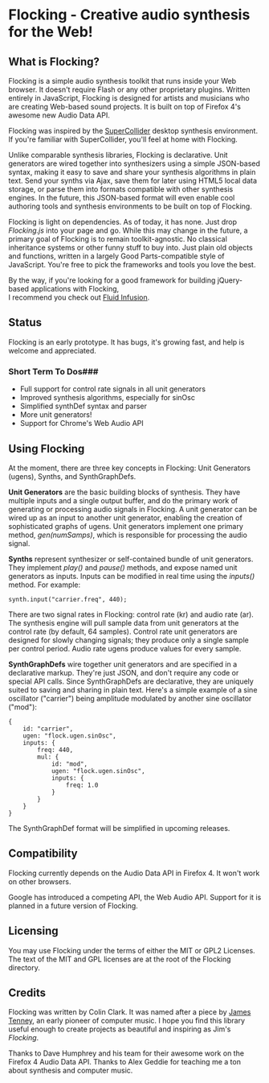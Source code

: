 Flocking - Creative audio synthesis for the Web!
================================================

What is Flocking?
-----------------

Flocking is a simple audio synthesis toolkit that runs inside your Web browser. 
It doesn't require Flash or any other proprietary plugins. 
Written entirely in JavaScript, Flocking is designed for artists and musicians who are creating Web-based 
sound projects. It is built on top of Firefox 4's awesome new Audio Data API.

Flocking was inspired by the [SuperCollider](http://supercollider.sourceforge.net/) desktop synthesis 
environment. If you're familiar with SuperCollider, you'll feel at home with Flocking.

Unlike comparable synthesis libraries, Flocking is declarative. Unit generators are wired together into 
synthesizers using a simple JSON-based syntax, making it easy to save and share your synthesis algorithms in plain text.
Send your synths via Ajax, save them for later using HTML5 local data storage, or parse them into formats compatible with 
other synthesis engines. In the future, this JSON-based format will even enable cool authoring tools and 
synthesis environments to be built on top of Flocking.

Flocking is light on dependencies. As of today, it has none. Just drop _Flocking.js_ into your page and go.
While this may change in the future, a primary goal of Flocking is to remain toolkit-agnostic. No classical inheritance 
systems or other funny stuff to buy into. Just plain old objects and functions, written in a largely Good Parts-compatible 
style of JavaScript. You're free to pick the frameworks and tools you love the best.

By the way, if you're looking for a good framework for building jQuery-based applications with Flocking,  
I recommend you check out [Fluid Infusion](http://fluidproject.org/products/infusion).


Status
------
Flocking is an early prototype. It has bugs, it's growing fast, and help is welcome and appreciated.

### Short Term To Dos###
 * Full support for control rate signals in all unit generators
 * Improved synthesis algorithms, especially for sinOsc
 * Simplified synthDef syntax and parser
 * More unit generators!
 * Support for Chrome's Web Audio API
 
 
Using Flocking
--------------

At the moment, there are three key concepts in Flocking: Unit Generators (ugens), Synths, and SynthGraphDefs.

**Unit Generators** are the basic building blocks of synthesis. They have multiple inputs and a single output buffer, and 
do the primary work of generating or processing audio signals in Flocking. A unit generator can be wired up as an input to 
another unit generator, enabling the creation of sophisticated graphs of ugens. Unit generators implement one primary 
method, _gen(numSamps)_, which is responsible for processing the audio signal.

**Synths** represent synthesizer or self-contained bundle of unit generators. They implement _play()_ and _pause()_ 
methods, and expose named unit generators as inputs. Inputs can be modified in real time using the _inputs()_ method. 
For example:

    synth.input("carrier.freq", 440);

There are two signal rates in Flocking: control rate (kr) and audio rate (ar). The synthesis engine will pull sample data 
from unit generators at the control rate (by default, 64 samples). Control rate unit generators are designed for 
slowly changing signals; they produce only a single sample per control period. Audio rate ugens produce values for every 
sample.

**SynthGraphDefs** wire together unit generators and are specified in a declarative markup. They're just JSON,
and don't require any code or special API calls. Since SynthGraphDefs are declarative, they are uniquely suited to 
saving and sharing in plain text. Here's a simple example of a sine oscillator ("carrier") being amplitude modulated 
by another sine oscillator ("mod"):

    {
        id: "carrier",
        ugen: "flock.ugen.sinOsc",
        inputs: {
            freq: 440,
            mul: {
                id: "mod",
                ugen: "flock.ugen.sinOsc",
                inputs: {
                    freq: 1.0
                }
            }
        }
    }

The SynthGraphDef format will be simplified in upcoming releases.

Compatibility
-------------

Flocking currently depends on the Audio Data API in Firefox 4. It won't work on other browsers.

Google has introduced a competing API, the Web Audio API. Support for it is planned in a future version of Flocking.

Licensing
---------

You may use Flocking under the terms of either the MIT or GPL2 Licenses. The text of the MIT and GPL licenses are at 
the root of the Flocking directory. 

Credits
-------

Flocking was written by Colin Clark. It was named after a piece by [James Tenney](http://www.plainsound.org/JTwork.html), 
an early pioneer of computer music. I hope you find this library useful enough to create projects as beautiful and 
inspiring as Jim's _Flocking_.

Thanks to Dave Humphrey and his team for their awesome work on the Firefox 4 Audio Data API. Thanks to Alex Geddie 
for teaching me a ton about synthesis and computer music.
